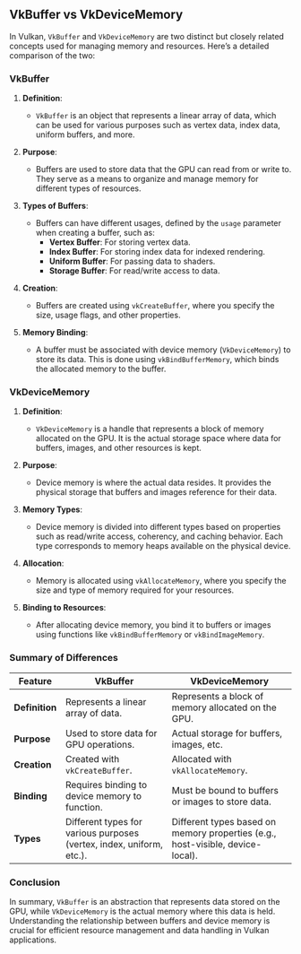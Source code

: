 

## VkBuffer vs VkDeviceMemory

In Vulkan, `VkBuffer` and `VkDeviceMemory` are two distinct but closely related concepts used for managing memory and resources. Here’s a detailed comparison of the two:

### VkBuffer

1. **Definition**:
    - `VkBuffer` is an object that represents a linear array of data, which can be used for various purposes such as vertex data, index data, uniform buffers, and more.

2. **Purpose**:
    - Buffers are used to store data that the GPU can read from or write to. They serve as a means to organize and manage memory for different types of resources.

3. **Types of Buffers**:
    - Buffers can have different usages, defined by the `usage` parameter when creating a buffer, such as:
        - **Vertex Buffer**: For storing vertex data.
        - **Index Buffer**: For storing index data for indexed rendering.
        - **Uniform Buffer**: For passing data to shaders.
        - **Storage Buffer**: For read/write access to data.

4. **Creation**:
    - Buffers are created using `vkCreateBuffer`, where you specify the size, usage flags, and other properties.

5. **Memory Binding**:
    - A buffer must be associated with device memory (`VkDeviceMemory`) to store its data. This is done using `vkBindBufferMemory`, which binds the allocated memory to the buffer.

### VkDeviceMemory

1. **Definition**:
    - `VkDeviceMemory` is a handle that represents a block of memory allocated on the GPU. It is the actual storage space where data for buffers, images, and other resources is kept.

2. **Purpose**:
    - Device memory is where the actual data resides. It provides the physical storage that buffers and images reference for their data.

3. **Memory Types**:
    - Device memory is divided into different types based on properties such as read/write access, coherency, and caching behavior. Each type corresponds to memory heaps available on the physical device.

4. **Allocation**:
    - Memory is allocated using `vkAllocateMemory`, where you specify the size and type of memory required for your resources.

5. **Binding to Resources**:
    - After allocating device memory, you bind it to buffers or images using functions like `vkBindBufferMemory` or `vkBindImageMemory`.

### Summary of Differences

| Feature                    | VkBuffer                                   | VkDeviceMemory                             |
|----------------------------|--------------------------------------------|-------------------------------------------|
| **Definition**             | Represents a linear array of data.         | Represents a block of memory allocated on the GPU. |
| **Purpose**                | Used to store data for GPU operations.     | Actual storage for buffers, images, etc. |
| **Creation**               | Created with `vkCreateBuffer`.             | Allocated with `vkAllocateMemory`.        |
| **Binding**                | Requires binding to device memory to function. | Must be bound to buffers or images to store data. |
| **Types**                  | Different types for various purposes (vertex, index, uniform, etc.). | Different types based on memory properties (e.g., host-visible, device-local). |

### Conclusion

In summary, `VkBuffer` is an abstraction that represents data stored on the GPU, while `VkDeviceMemory` is the actual memory where this data is held. Understanding the relationship between buffers and device memory is crucial for efficient resource management and data handling in Vulkan applications.
